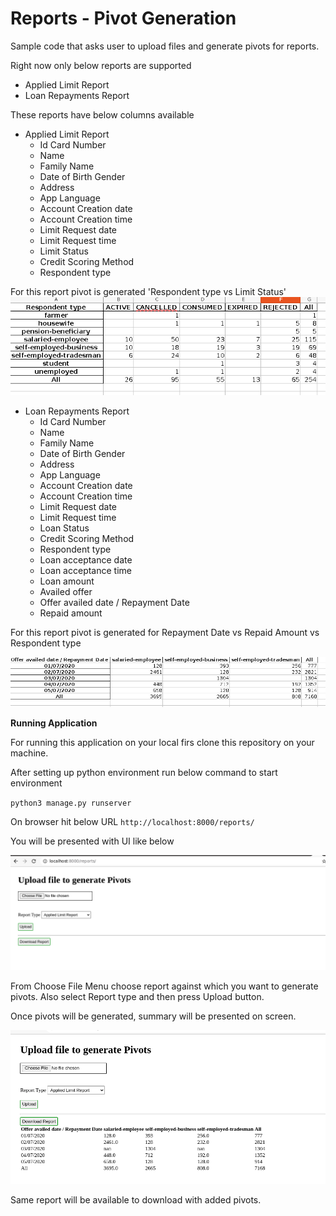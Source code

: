 # Reports - Pivot Generation

Sample code that asks user to upload files and generate pivots for reports.

Right now only below reports are supported
 - Applied Limit Report
 - Loan Repayments Report
 
 These reports have below columns available
 - Applied Limit Report
    - Id Card Number	
    - Name
    - Family Name	
    - Date of Birth	Gender	
    - Address
    - App Language
    - Account Creation date
    - Account Creation time
    - Limit Request date
    - Limit Request time
    - Limit Status	
    - Credit Scoring Method
    - Respondent type	
 
For this report pivot is generated 'Respondent type vs Limit Status'
![Applied Limit Report - Pivot](applied_limit.png)


- Loan Repayments Report
    - Id Card Number	
    - Name
    - Family Name	
    - Date of Birth	Gender	
    - Address
    - App Language
    - Account Creation date
    - Account Creation time
    - Limit Request date
    - Limit Request time
    - Loan Status	
    - Credit Scoring Method
    - Respondent type
    - Loan acceptance date	
    - Loan acceptance time	
    - Loan amount	
    - Availed offer
    - Offer availed date / Repayment Date
    - Repaid amount
    	
For this report pivot is generated for Repayment Date vs Repaid Amount vs Respondent type
   
![Loan Repayment Report - Pivot](loan_repayment_report.png)

 **Running Application**
 
 For running this application on your local firs clone this repository on your machine.
 
 After setting up python environment run below command to start environment
 
 `python3 manage.py runserver`
 
 On browser hit below URL
 `http://localhost:8000/reports/`
 
 You will be presented with UI like below
 
 ![Application UI](basic_ui.png)
 
 From Choose File Menu choose report against which you want to generate pivots. Also select Report type and then press Upload button.
 
 Once pivots will be generated, summary will be presented on screen.
 
  ![Pivots UI](pivot_ui.png)
  
 Same report will be available to download with added pivots.
